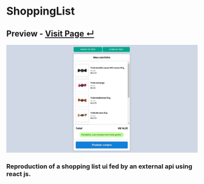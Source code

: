 # ShoppingList


## Preview - <a href="https://xevilcorp.github.io/FrontendExperiments/Experiments/shopping-list/build/">Visit Page ↵</a>

![image](./host/preview.JPG)

### Reproduction of a shopping list ui fed by an external api using react js. 






